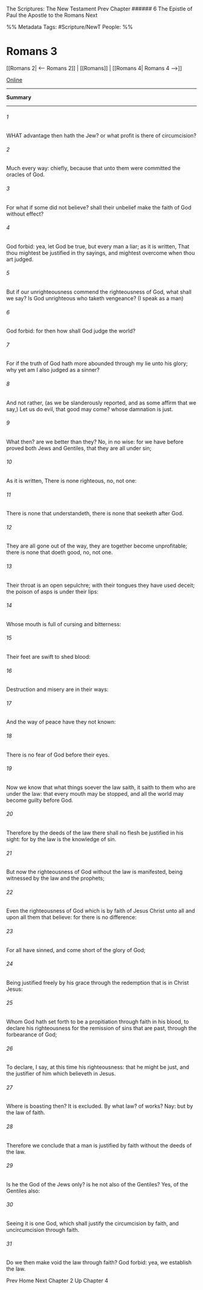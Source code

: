 The Scriptures: The New Testament
Prev
Chapter ###### 6
The Epistle of Paul the Apostle to the Romans
Next

%% Metadata
Tags: #Scripture/NewT
People: 
%%
# Romans 3
[[Romans 2| <-- Romans 2]] | [[Romans]] | [[Romans 4| Romans 4 -->]]

[Online](https://churchofjesuschrist.org/study/scriptures/nt/rom/3?lang=eng)

---
__Summary__



---
###### 1
WHAT advantage then hath the Jew? or what profit is there of circumcision?
###### 2
Much every way: chiefly, because that unto them were committed the oracles of God.
###### 3
For what if some did not believe? shall their unbelief make the faith of God without effect?
###### 4
God forbid: yea, let God be true, but every man a liar; as it is written, That thou mightest be justified in thy sayings, and mightest overcome when thou art judged.
###### 5
But if our unrighteousness commend the righteousness of God, what shall we say? Is God unrighteous who taketh vengeance? (I speak as a man)
###### 6
God forbid: for then how shall God judge the world?
###### 7
For if the truth of God hath more abounded through my lie unto his glory; why yet am I also judged as a sinner?
###### 8
And not rather, (as we be slanderously reported, and as some affirm that we say,) Let us do evil, that good may come? whose damnation is just.
###### 9
What then? are we better than they? No, in no wise: for we have before proved both Jews and Gentiles, that they are all under sin;
###### 10
As it is written, There is none righteous, no, not one:
###### 11
There is none that understandeth, there is none that seeketh after God.
###### 12
They are all gone out of the way, they are together become unprofitable; there is none that doeth good, no, not one.
###### 13
Their throat is an open sepulchre; with their tongues they have used deceit; the poison of asps is under their lips:
###### 14
Whose mouth is full of cursing and bitterness:
###### 15
Their feet are swift to shed blood:
###### 16
Destruction and misery are in their ways:
###### 17
And the way of peace have they not known:
###### 18
There is no fear of God before their eyes.
###### 19
Now we know that what things soever the law saith, it saith to them who are under the law: that every mouth may be stopped, and all the world may become guilty before God.
###### 20
Therefore by the deeds of the law there shall no flesh be justified in his sight: for by the law is the knowledge of sin.
###### 21
But now the righteousness of God without the law is manifested, being witnessed by the law and the prophets;
###### 22
Even the righteousness of God which is by faith of Jesus Christ unto all and upon all them that believe: for there is no difference:
###### 23
For all have sinned, and come short of the glory of God;
###### 24
Being justified freely by his grace through the redemption that is in Christ Jesus:
###### 25
Whom God hath set forth to be a propitiation through faith in his blood, to declare his righteousness for the remission of sins that are past, through the forbearance of God;
###### 26
To declare, I say, at this time his righteousness: that he might be just, and the justifier of him which believeth in Jesus.
###### 27
Where is boasting then? It is excluded. By what law? of works? Nay: but by the law of faith.
###### 28
Therefore we conclude that a man is justified by faith without the deeds of the law.
###### 29
Is he the God of the Jews only? is he not also of the Gentiles? Yes, of the Gentiles also:
###### 30
Seeing it is one God, which shall justify the circumcision by faith, and uncircumcision through faith.
###### 31
Do we then make void the law through faith? God forbid: yea, we establish the law.

Prev
Home
Next
Chapter 2
Up
Chapter 4



